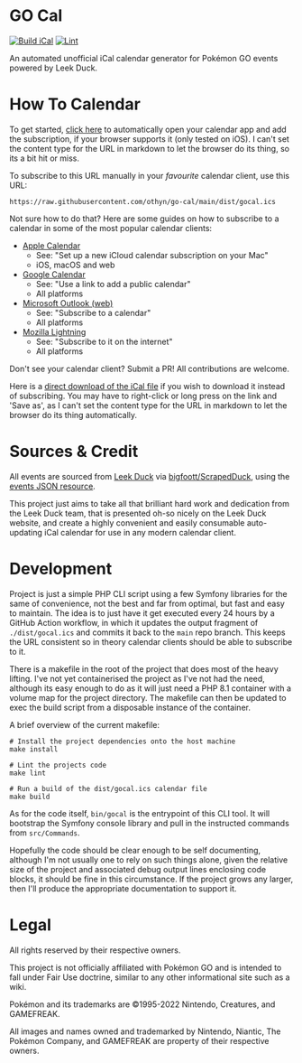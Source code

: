 # GO Cal

[![Build iCal](https://github.com/othyn/go-cal/actions/workflows/build.yml/badge.svg)](https://github.com/othyn/go-cal/actions/workflows/build.yml)
[![Lint](https://github.com/othyn/go-cal/actions/workflows/lint.yml/badge.svg)](https://github.com/othyn/go-cal/actions/workflows/lint.yml)

An automated unofficial iCal calendar generator for Pokémon GO events powered by Leek Duck.

# How To Calendar

To get started, [click here](https://raw.githubusercontent.com/othyn/go-cal/main/dist/gocal.ics) to automatically open your calendar app and add the subscription, if your browser supports it (only tested on iOS). I can't set the content type for the URL in markdown to let the browser do its thing, so its a bit hit or miss.

To subscribe to this URL manually in your *favourite* calendar client, use this URL:

```text
https://raw.githubusercontent.com/othyn/go-cal/main/dist/gocal.ics
```

Not sure how to do that? Here are some guides on how to subscribe to a calendar in some of the most popular calendar
clients:

- [Apple Calendar](https://support.apple.com/en-gb/HT202361)
    - See: "Set up a new iCloud calendar subscription on your Mac"
    - iOS, macOS and web
- [Google Calendar](https://support.google.com/calendar/answer/37100)
    - See: "Use a link to add a public calendar"
    - All platforms
- [Microsoft Outlook (web)](https://support.microsoft.com/en-us/office/import-or-subscribe-to-a-calendar-in-outlook-com-cff1429c-5af6-41ec-a5b4-74f2c278e98c)
    - See: "Subscribe to a calendar"
    - All platforms
- [Mozilla Lightning](https://support.mozilla.org/en-US/kb/adding-a-holiday-calendar#w_subscribe-to-it-on-the-internet)
    - See: "Subscribe to it on the internet"
    - All platforms

Don't see your calendar client? Submit a PR! All contributions are welcome.

Here is a [direct download of the iCal file](https://raw.githubusercontent.com/othyn/go-cal/main/dist/gocal.ics) if you
wish to download it instead of subscribing. You may have to right-click or long press on the link and 'Save as', as I
can't set the content type for the URL in markdown to let the browser do its thing automatically.

# Sources & Credit

All events are sourced from [Leek Duck](https://leekduck.com/events/)
via [bigfoott/ScrapedDuck](https://github.com/bigfoott/ScrapedDuck), using
the [events JSON resource](https://github.com/bigfoott/ScrapedDuck/blob/master/docs/EVENTS.md).

This project just aims to take all that brilliant hard work and dedication from the Leek Duck team, that is presented
oh-so nicely on the Leek Duck website, and create a highly convenient and easily consumable auto-updating iCal calendar
for use in any modern calendar client.

# Development

Project is just a simple PHP CLI script using a few Symfony libraries for the same of convenience, not the best and far
from optimal, but fast and easy to maintain. The idea is to just have it get executed every 24 hours by a GitHub Action
workflow, in which it updates the output fragment of `./dist/gocal.ics` and commits it back to the `main` repo branch.
This keeps the URL consistent so in theory calendar clients should be able to subscribe to it.

There is a makefile in the root of the project that does most of the heavy lifting. I've not yet containerised the
project as I've not had the need, although its easy enough to do as it will just need a PHP 8.1 container with a volume
map for the project directory. The makefile can then be updated to exec the build script from a disposable instance of
the container.

A brief overview of the current makefile:

```shell
# Install the project dependencies onto the host machine
make install

# Lint the projects code
make lint

# Run a build of the dist/gocal.ics calendar file
make build
```

As for the code itself, `bin/gocal` is the entrypoint of this CLI tool. It will bootstrap the Symfony console library
and pull in the instructed commands from `src/Commands`.

Hopefully the code should be clear enough to be self documenting, although I'm not usually one to rely on such things
alone, given the relative size of the project and associated debug output lines enclosing code blocks, it should be fine
in this circumstance. If the project grows any larger, then I'll produce the appropriate documentation to support it.

# Legal

All rights reserved by their respective owners.

This project is not officially affiliated with Pokémon GO and is intended to fall under Fair Use doctrine, similar to
any other informational site such as a wiki.

Pokémon and its trademarks are ©1995-2022 Nintendo, Creatures, and GAMEFREAK.

All images and names owned and trademarked by Nintendo, Niantic, The Pokémon Company, and GAMEFREAK are property of
their respective owners.
